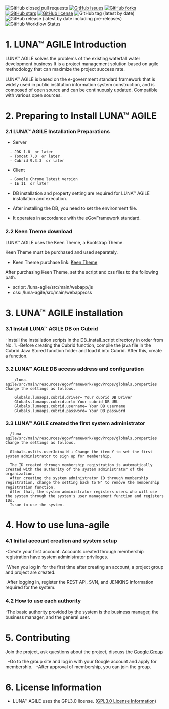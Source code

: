 ![GitHub closed pull requests](https://img.shields.io/github/issues-pr-closed/jht3820/luna-agile)
[![GitHub issues](https://img.shields.io/github/issues/jht3820/luna-agile)](https://github.com/jht3820/luna-agile/issues)
[![GitHub forks](https://img.shields.io/github/forks/jht3820/luna-agile)](https://github.com/jht3820/luna-agile/network)
[![GitHub stars](https://img.shields.io/github/stars/jht3820/luna-agile)](https://github.com/jht3820/luna-agile/stargazers)
[![GitHub license](https://img.shields.io/github/license/jht3820/luna-agile)](https://github.com/jht3820/luna-agile/blob/master/LICENSE)
![GitHub tag (latest by date)](https://img.shields.io/github/v/tag/jht3820/luna-agile)
![GitHub release (latest by date including pre-releases)](https://img.shields.io/github/v/release/jht3820/luna-agile?include_prereleases)
![GitHub Workflow Status](https://img.shields.io/github/workflow/status/jht3820/luna-agile/CI)

# 1. LUNA™ AGILE Introduction

LUNA™ AGILE solves the problems of the existing waterfall water development business
It is a project management solution based on agile methodology that can maximize the project success rate.

LUNA™ AGILE is based on the e-government standard framework that is widely used in public institution information system construction, and is composed of open source and can be continuously updated.
Compatible with various open sources.


# 2. Preparing to Install LUNA™ AGILE

### 2.1 LUNA™ AGILE Installation Preparations
 
   - Server
   ```
     - JDK 1.8  or later
     - Tomcat 7.0  or later
     - Cubrid 9.3.3  or later
   ```
   - Client 
   ```
     - Google Chrome latest version
     - IE 11  or later
   ```
 - DB installation and property setting are required for LUNA™ AGILE installation and execution.
 
 - After installing the DB, you need to set the environment file.
 
 -  It operates in accordance with the eGovFramework standard.
 
### 2.2 Keen Tneme download
 
LUNA™ AGILE uses the Keen Theme, a Bootstrap Theme.

Keen Theme must be purchased and used separately.
 
* Keen Theme purchase link: [Keen Theme](https://themes.getbootstrap.com/product/keen-the-ultimate-bootstrap-admin-theme/)
 
After purchasing Keen Theme, set the script and css files to the following path.
 
* scripr: /luna-agile/src/main/webapp/js
* css: /luna-agile/src/main/webapp/css
 
 
 # 3. LUNA™ AGILE installation
 
 ### 3.1 Install LUNA™ AGILE DB on Cubrid
 
 -Install the installation scripts in the DB_install_script directory in order from No. 1.
 -Before creating the Cubrid function, compile the java file in the Cubrid Java Stored function folder and load it into Cubrid.
   After this, create a function.
   
 ### 3.2 LUNA™ AGILE DB access address and configuration
  ```
      /luna-agile/src/main/resources/egovframework/egovProps/globals.properties Change the settings as follows.
      
      Globals.lunaops.cubrid.driver= Your cubrid DB Driver
      Globals.lunaops.cubrid.url= Your cubrid DB URL
      Globals.lunaops.cubrid.username= Your DB username
      Globals.lunaops.cubrid.password= Your DB password
   ```
   
 ### 3.3 LUNA™ AGILE created the first system administrator
 ```
   /luna-agile/src/main/resources/egovframework/egovProps/globals.properties Change the settings as follows.
      
   Globals.oslits.userJoin= N → Change the item Y to set the first system administrator to sign up for membership.
      
   The ID created through membership registration is automatically created with the authority of the system administrator of the organization.
   After creating the system administrator ID through membership registration, change the setting back to'N' to remove the membership registration function.
   After that, the system administrator registers users who will use the system through the system's user management function and registers IDs.
   Issue to use the system.
 ```
   
# 4. How to use luna-agile

### 4.1 Initial account creation and system setup

-Create your first account. Accounts created through membership registration have system administrator privileges.
   
-When you log in for the first time after creating an account, a project group and project are created.

-After logging in, register the REST API, SVN, and JENKINS information required for the system.


### 4.2 How to use each authority

-The basic authority provided by the system is the business manager, the business manager, and the general user. 

 
 # 5. Contributing

Join the project, ask questions about the project, discuss the  [Google Group](https://groups.google.com/forum/#!forum/opensoftlab-github-group)

  -Go to the group site and log in with your Google account and apply for membership.
  -After approval of membership, you can join the group.


# 6. License Information

- LUNA™ AGILE uses the GPL3.0 license. ([GPL3.0 License Information](https://www.olis.or.kr/license/Detailselect.do?lId=1072))
